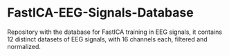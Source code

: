 # FastICA-EEG-Signals-Database
Repository with the database for FastICA training in EEG signals, it contains 12 distinct datasets of EEG signals, with 16 channels each, filtered and normalized.
